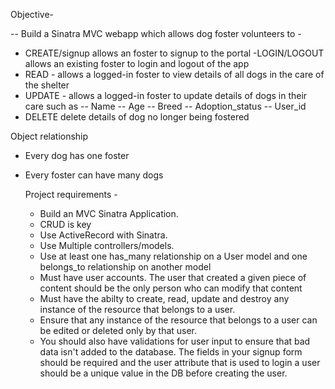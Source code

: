 Objective-

-- Build a Sinatra MVC webapp which allows dog foster volunteers to - 
  - CREATE/signup allows an foster to signup to the portal
  -LOGIN/LOGOUT allows an existing foster to login and logout of the app
  - READ - allows a logged-in foster to view details of all dogs in the care of the shelter
  - UPDATE - allows a logged-in foster to update details of dogs in their care such as 
     -- Name
     -- Age
     -- Breed
     -- Adoption_status
     -- User_id
  - DELETE delete details of dog no longer being fostered


Object relationship
 - Every dog has one foster
 - Every foster can have many dogs 



   Project requirements - 

    - Build an MVC Sinatra Application.
    - CRUD is key
    - Use ActiveRecord with Sinatra.
    - Use Multiple controllers/models.
    - Use at least one has_many relationship on a User model and one belongs_to relationship on another model
    - Must have user accounts. The user that created a given piece of content should be the only person who can modify that content
    - Must have the abilty to create, read, update and destroy any instance of the resource that belongs to a user.
    - Ensure that any instance of the resource that belongs to a user can be edited or deleted only by that user.
    - You should also have validations for user input to ensure that bad data isn't added to the database. The fields in your signup form should be required and the user attribute that is used to login a user should be a unique value in the DB before creating the user.




